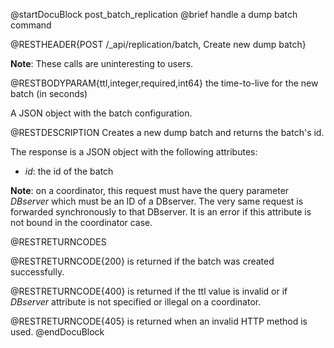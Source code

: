 
@startDocuBlock post_batch_replication
@brief handle a dump batch command

@RESTHEADER{POST /_api/replication/batch, Create new dump batch}

**Note**: These calls are uninteresting to users.

@RESTBODYPARAM{ttl,integer,required,int64}
the time-to-live for the new batch (in seconds)

A JSON object with the batch configuration.

@RESTDESCRIPTION
Creates a new dump batch and returns the batch's id.

The response is a JSON object with the following attributes:

- *id*: the id of the batch

**Note**: on a coordinator, this request must have the query parameter
*DBserver* which must be an ID of a DBserver.
The very same request is forwarded synchronously to that DBserver.
It is an error if this attribute is not bound in the coordinator case.

@RESTRETURNCODES

@RESTRETURNCODE{200}
is returned if the batch was created successfully.

@RESTRETURNCODE{400}
is returned if the ttl value is invalid or if *DBserver* attribute
is not specified or illegal on a coordinator.

@RESTRETURNCODE{405}
is returned when an invalid HTTP method is used.
@endDocuBlock

